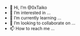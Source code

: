 - 👋 Hi, I’m @0xTaiko
- 👀 I’m interested in ...
- 🌱 I’m currently learning ...
- 💞️ I’m looking to collaborate on ...
- 📫 How to reach me ...

<!---
0xTaiko/0xTaiko is a ✨ special ✨ repository because its `README.md` (this file) appears on your GitHub profile.
You can click the Preview link to take a look at your changes.
--->
